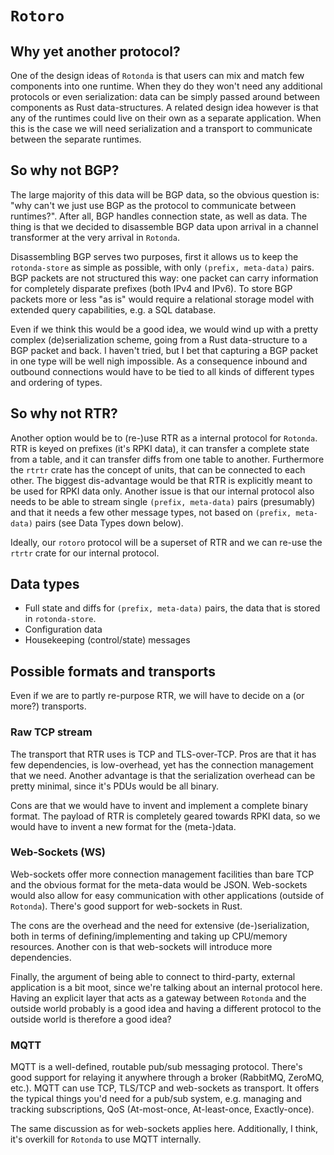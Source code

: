 # `Rotoro`

## Why yet another protocol?

One of the design ideas of `Rotonda` is that users can mix and match few components into one runtime. When they do they won't need any additional protocols or even serialization: data can be simply passed around between components as Rust data-structures. A related design idea however is that any of the runtimes could live on their own as a separate application. When this is the case we will need serialization and a transport to communicate between the separate runtimes.

## So why not BGP?

The large majority of this data will be BGP data, so the obvious question is: "why can't we just use BGP as the protocol to communicate between runtimes?". After all, BGP handles connection state, as well as data. The thing is that we decided to disassemble BGP data upon arrival in a channel transformer at the very arrival in `Rotonda`.

Disassembling BGP serves two purposes, first it allows us to keep the `rotonda-store` as simple as possible, with only `(prefix, meta-data)` pairs. BGP packets are not structured this way: one packet can carry information for completely disparate prefixes (both IPv4 and IPv6). To store BGP packets more or less "as is" would require a relational storage model with extended query capabilities, e.g. a SQL database.

Even if we think this would be a good idea, we would wind up with a pretty complex (de)serialization scheme, going from a Rust data-structure to a BGP packet and back. I haven't tried, but I bet that capturing a BGP packet in one type will be well nigh impossible. As a consequence inbound and outbound connections would have to be tied to all kinds of different types and ordering of types.

## So why not RTR?

Another option would be to (re-)use RTR as a internal protocol for `Rotonda`. RTR is keyed on prefixes (it's RPKI data), it can transfer a complete state from a table, and it can transfer diffs from one table to another. Furthermore the `rtrtr` crate has the concept of units, that can be connected to each other. The biggest dis-advantage would be that RTR is explicitly meant to be used for RPKI data only. Another issue is that our internal protocol also needs to be able to stream single `(prefix, meta-data)` pairs (presumably) and that it needs a few other message types, not based on `(prefix, meta-data)` pairs (see Data Types down below).

Ideally, our `rotoro` protocol will be a superset of RTR and we can re-use the `rtrtr` crate for our internal protocol.

## Data types

- Full state and diffs for `(prefix, meta-data)` pairs, the data that is stored in `rotonda-store`.
- Configuration data
- Housekeeping (control/state) messages

## Possible formats and transports

Even if we are to partly re-purpose RTR, we will have to decide on a (or more?) transports.

### Raw TCP stream

The transport that RTR uses is TCP and TLS-over-TCP. Pros are that it has few dependencies, is low-overhead, yet has the connection management that we need. Another advantage is that the serialization overhead can be pretty minimal, since it's PDUs would be all binary.

Cons are that we would have to invent and implement a complete binary format. The payload of RTR is completely geared towards RPKI data, so we would have to invent a new format for the (meta-)data.

### Web-Sockets (WS)

Web-sockets offer more connection management facilities than bare TCP and the obvious format for the meta-data would be JSON. Web-sockets would also allow for easy communication with other applications (outside of `Rotonda`).
There's good support for web-sockets in Rust.

The cons are the overhead and the need for extensive (de-)serialization, both in terms of defining/implementing and taking up CPU/memory resources. Another con is that web-sockets will introduce more dependencies.

Finally, the argument of being able to connect to third-party, external application is a bit moot, since we're talking about an internal protocol here. Having an explicit layer that acts as a gateway between `Rotonda` and the outside world probably is a good idea and having a different protocol to the outside world is therefore a good idea?

### MQTT

MQTT is a well-defined, routable pub/sub messaging protocol. There's good support for relaying it anywhere through a broker (RabbitMQ, ZeroMQ, etc.). MQTT can use TCP, TLS/TCP and web-sockets as transport. It offers the typical things you'd need for a pub/sub system, e.g. managing and tracking subscriptions, QoS (At-most-once, At-least-once, Exactly-once).

The same discussion as for web-sockets applies here. Additionally, I think, it's overkill for `Rotonda` to use MQTT internally.
